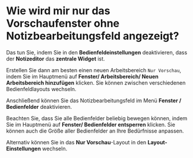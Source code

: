 # Wie wird mir nur das Vorschaufenster ohne Notizbearbeitungsfeld angezeigt?

Das tun Sie, indem Sie in den **Bedienfeldeinstellungen** deaktivieren, dass der **Notizeditor** das **zentrale Widget** ist.

Erstellen Sie dann am besten einen neuen Arbeitsbereich `Nur Vorschau`, indem Sie im Hauptmenü auf **Fenster/ Arbeitsbereich/ Neuen Arbeitsbereich hinzufügen** klicken. Sie können zwischen verschiedenen Bedienfeldlayouts wechseln.

Anschließend können Sie das Notizbearbeitungsfeld im Menü **Fenster / Bedienfelder** deaktivieren.

Beachten Sie, dass Sie alle Bedienfelder beliebig bewegen können, indem Sie im Hauptmenü auf **Fenster/ Bedienfelder entsperren** klicken. Sie können auch die Größe aller Bedienfelder an Ihre Bedürfnisse anpassen.

Alternativ können Sie in das **Nur Vorschau**-Layout in den **Layout-Einstellungen** wechseln.
